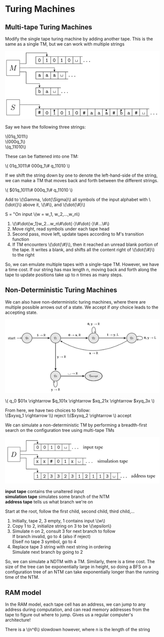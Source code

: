 # Turing Machines

## Multi-tape Turing Machines
Modify the single tape turing machine by adding another tape. This is the same as
a single TM, but we can work with multiple strings

![Multi-tape TM](./pictures/multi-tape-tm.png)

Say we have the following three strings:

\\(01q_1011\\)  
\\(000q_1\\)   
\\(q_11010\\)

These can be flattened into one TM:

\\(
01q_1011\\#
000q_1\\#
q_11010
\\)

If we shift the string down by one to denote the left-hand-side of the string,
we can make a TM that moves back and forth between the different strings.


\\(
$01q_1011\\#
000q_1\\#
q_11010
\\)

Add to \\(\Gamma, \dot{\Sigma}\\) all symbols of the input alphabet with
\\(\dot{}\\) above it, \\(\\#\\), and \\(\dot{\\#}\\)

S = "On input \\(w = w_1, w_2,...,w_n\\)
1. \\(\\#\dot{w_1}w_2...w_n\\#\dot{-}\\#\dot{-}\\#...\\#\\)
2. Move right, read symbols under each tape head
3. Second pass, move left, update tapes according to M's transition function
4. If TM encounters \\(\dot{\\#}\\), then it reached an unread blank portion
   of the tape. It writes a blank, and shifts all the content right of
   \\(\dot{\\#}\\) to the right

So, we can emulate multiple tapes with a single-tape TM. However, we have a time
cost. If our string has max length n, moving back and forth along the tape to
update positions take up to n times as many steps.

## Non-Deterministic Turing Machines
We can also have non-deterministic turing machines, where there are multiple
possible arrows out of a state. We accept if *any* choice leads to the accepting
state. 

![Non-Deterministic TM](./pictures/non-deterministic-tm.png)

\\(
q_0 $01x \rightarrow $q_101x \rightarrow $xq_21x \rightarrow $xyq_3x
\\)

From here, we have two choices to follow:  
\\($xyxq_1 \rightarrow \\) reject  
\\($xyxq_2 \rightarrow \\) accept

We can simulate a non-deterministic TM by performing a breadth-first search on
the configuration tree using multi-tape TMs

![Non-Deterministic Sim](./pictures/ndtm-sim.png)

**input tape** contains the unaltered input  
**simulation tape** simulates some branch of the NTM  
**address tape** tells us what branch we're on

Start at the root, follow the first child, second child, third child,...

1. Initially, tape 2, 3 empty, 1 contains input \\(w\\)
2. Copy 1 to 2, initialize string on 3 to be \\(\epsilon\\)
3. Simulate n on 2, consult 3 for next branch to follow  
   If branch invalid, go to 4 (also if reject)  
   Elseif no tape 3 symbol, go to 4
4. Replace tape 3 string with next string in ordering  
   Simulate next branch by going to 2

So, we can simulate a NDTM with a TM. Similarly, there is a time cost. The
size of the tree can be exponentially large in height, so doing a BFS on a
configuration tree of an NTM can take exponentially longer than the running
time of the NTM.

## RAM model
In the RAM model, each tape cell has an address, we can jump to any address
during computation, and can read memory addresses from the tape to figure out
where to jump. Gives us a regular computer's architecture!

There is a \\(n^6\\) slowdown however, where n is the length of the string

